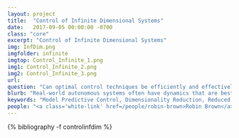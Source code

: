 ```yaml
---
layout: project
title:  "Control of Infinite Dimensional Systems"
date:   2017-09-05 00:00:00 -0700
class: "core"
excerpt: "Control of Infinite Dimensional Systems"
img: InfDim.png
imgfolder: infinite
imgtop: Control_Infinite_1.png
img1: Control_Infinite_2.png
img2: Control_Infinite_3.png
url: 
question: "Can optimal control techniques be efficiently and effectively applied to infinite dimensional systems?"
blurb: "Real-world autonomous systems often have dynamics that are best described by infinite dimensional systems. For example, PDE-constrained systems that require aerodynamic modeling (UAV control) or structural deformation modeling (soft robotics). Current frameworks for design and simulation of infinite dimensional systems, such as computational fluid dynamics (CFD) and finite element methods (FEM), are well established. However, they often fall short in the context of control applications due to their heavy computational complexity. This project investigates the use of reduced order models to address this shortcoming, especially for use within the framework of model predictive control."
keywords: "Model Predictive Control, Dimensionality Reduction, Reduced Order Modeling"
people: "<a class='white-link' href=/people/robin-brown>Robin Brown</a>, <a class='white-link' href=/people/joseph-lorenzetti>Joe Lorenzetti</a>"
---
```


<div class="project_bib">
{% bibliography -f controlinfdim %}
</div>
